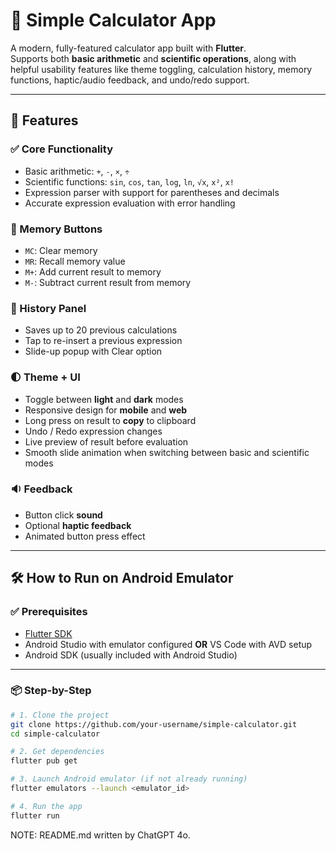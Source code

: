 # 🧮 Simple Calculator App

A modern, fully-featured calculator app built with **Flutter**.  
Supports both **basic arithmetic** and **scientific operations**, along with helpful usability features like theme toggling, calculation history, memory functions, haptic/audio feedback, and undo/redo support.

---

## 🚀 Features

### ✅ Core Functionality
- Basic arithmetic: `+`, `-`, `×`, `÷`
- Scientific functions: `sin`, `cos`, `tan`, `log`, `ln`, `√x`, `x²`, `x!`
- Expression parser with support for parentheses and decimals
- Accurate expression evaluation with error handling

### 🧠 Memory Buttons
- `MC`: Clear memory
- `MR`: Recall memory value
- `M+`: Add current result to memory
- `M-`: Subtract current result from memory

### 💾 History Panel
- Saves up to 20 previous calculations
- Tap to re-insert a previous expression
- Slide-up popup with Clear option

### 🌓 Theme + UI
- Toggle between **light** and **dark** modes
- Responsive design for **mobile** and **web**
- Long press on result to **copy** to clipboard
- Undo / Redo expression changes
- Live preview of result before evaluation
- Smooth slide animation when switching between basic and scientific modes

### 🔉 Feedback
- Button click **sound**
- Optional **haptic feedback**
- Animated button press effect

---

## 🛠 How to Run on Android Emulator

### ✅ Prerequisites
- [Flutter SDK](https://flutter.dev/docs/get-started/install)
- Android Studio with emulator configured **OR** VS Code with AVD setup
- Android SDK (usually included with Android Studio)

---

### 📦 Step-by-Step

```bash
# 1. Clone the project
git clone https://github.com/your-username/simple-calculator.git
cd simple-calculator

# 2. Get dependencies
flutter pub get

# 3. Launch Android emulator (if not already running)
flutter emulators --launch <emulator_id>

# 4. Run the app
flutter run
```

NOTE: README.md written by ChatGPT 4o.
